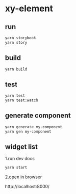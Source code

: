 # xy-element

## run

```bash
yarn storybook
yarn story
```

## build

```bash
yarn build
```

## test

```bash
yarn test
yarn test:watch
```

## generate component

```bash
yarn generate my-component
yarn gen my-component
```

## widget list

1.run dev docs

```bash
yarn start
```

2.open in browser

http://localhost:8000/
